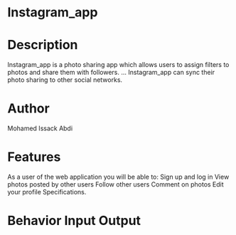 # Instagram_app
# Description
Instagram_app is a photo sharing app which allows users to assign filters to photos and share them with followers. ... 
Instagram_app can sync their photo sharing to other social networks.

# Author
Mohamed Issack Abdi
# Features
As a user of the web application you will be able to:
Sign up and log in
View photos posted by other users
Follow other users
Comment on photos
Edit your profile
Specifications.

# Behavior	Input	Output
